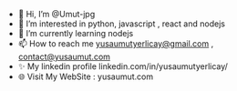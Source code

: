 - 👋 Hi, I’m @Umut-jpg
- 👀 I’m interested in python, javascript , react and nodejs
- 🌱 I’m currently learning nodejs
- 📫 How to reach me yusaumutyerlicay@gmail.com , contact@yusaumut.com
- ✨ My linkedin profile linkedin.com/in/yusaumutyerlicay/
- 🌐 Visit My WebSite : yusaumut.com
